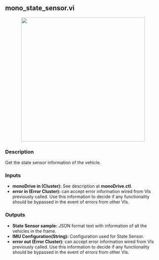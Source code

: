 ## mono_state_sensor.vi
<p align="center">
<img src="https://github.com/monoDriveIO/client/raw/master/WikiPhotos/LV_client/sensors/mono__state__sensorc.png" width="400"  />
</p>

### Description
Get the state sensor information of the vehicle.

### Inputs

- **monoDrive in (Cluster):** See description at **monoDrive.ctl**.
- **error in (Error Cluster):** can accept error information wired from VIs previously called. Use this information to decide if any functionality should be bypassed in the event of errors from other VIs.

### Outputs
- **State Sensor sample:** JSON format text with information of all the vehicles in the frame.
- **IMU Configuration(String):** Configuration used for State Sensor.
- **error out (Error Cluster):** can accept error information wired from VIs previously called. Use this information to decide if any functionality should be bypassed in the event of errors from other VIs.

